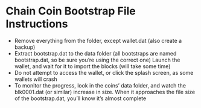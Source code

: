 # Chain Coin Bootstrap File Instructions



- Remove everything from the folder, except wallet.dat (also create a backup)
- Extract bootstrap.dat to the data folder (all bootstraps are named bootstrap.dat, so be sure you’re using the correct one)
Launch the wallet, and wait for it to import the blocks (will take some time)
- Do not attempt to access the wallet, or click the splash screen, as some wallets will crash
- To monitor the progress, look in the coins’ data folder, and watch the blk0001.dat (or similar) increase in size.  When it approaches the file size of the bootstrap.dat, you’ll know it’s almost complete
